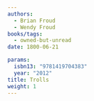 ```yaml
---
authors:
  - Brian Froud
  - Wendy Froud
books/tags:
  - owned-but-unread
date: 1800-06-21

params:
  isbn13: "9781419704383"
  year: "2012"
title: Trolls
weight: 1
---
```


<!--more-->
